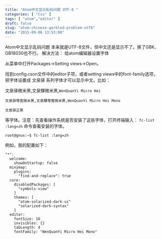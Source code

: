 ```yaml
---
title: "Atom中文显示乱码问题 UTF-8 "
categories: [ "Css" ]
tags: [ "atom","editor" ]
draft: false
slug: "atom-chinese-garbled-problem-utf8"
date: "2015-09-06 13:53:00"
---
```


Atom中文显示乱码问题 本来就是UTF-8文件，但中文还是显示不了。换了GBK、GB18030也不行。
解决方法： 给atom编辑器设置字体

从菜单中打开Packages->Setting views->Open，

 找到config.cson文件中的editor子项，或者setting views中的font-family选项，把字体设置成 文泉驿 系列字体才可以显示中文。比如：


<!--more-->


文泉驿微米黑,文泉驛微米黑,`WenQuanYi Micro Hei`

`文泉驿等宽微米黑,文泉驛等寬微米黑,WenQuanYi Micro Hei Mono`

`文泉驿正黑`


等字体。注意：先查看操作系统是否安装了这些字体，打开终端输入： `fc-list :lang=zh` 命令查看安装的字体。

`root@gnux:~$ fc-list :lang=zh`

例如，我的配置如下：

    "*":
      welcome:
        showOnStartup: false
      minimap:
        plugins:
          "find-and-replace": true
      core:
        disabledPackages: [
          "symbols-view"
        ]
        themes: [
          "atom-solarized-dark-ui"
          "solarized-dark-syntax"
        ]
      editor:
        fontSize: 16
        invisibles: {}
        tabLength: 4
        fontFamily: "WenQuanYi Micro Hei Mono"
